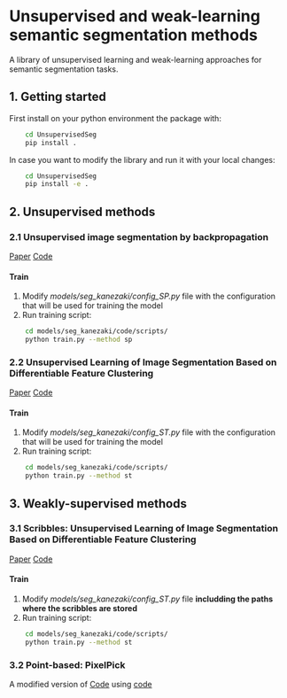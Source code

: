 # Unsupervised and weak-learning semantic segmentation methods
A library of unsupervised learning and weak-learning approaches for semantic segmentation tasks.

## 1. Getting started
First install on your python environment the package with:
```bash
    cd UnsupervisedSeg
    pip install .
```
In case you want to modify the library and run it with your local changes:
```bash
    cd UnsupervisedSeg
    pip install -e .
```

## 2. Unsupervised methods
### 2.1 Unsupervised image segmentation by backpropagation
[Paper](https://kanezaki.github.io/pytorch-unsupervised-segmentation/ICASSP2018_kanezaki.pdf) [Code](https://github.com/kanezaki/pytorch-unsupervised-segmentation)
#### Train
1. Modify *models/seg_kanezaki/config_SP.py* file with the configuration that will be used for training the model
2. Run training script:
```bash
    cd models/seg_kanezaki/code/scripts/
    python train.py --method sp
```

### 2.2 Unsupervised Learning of Image Segmentation Based on Differentiable Feature Clustering
[Paper](https://arxiv.org/abs/2007.09990) [Code](https://github.com/kanezaki/pytorch-unsupervised-segmentation-tip)
#### Train
1. Modify *models/seg_kanezaki/config_ST.py* file with the configuration that will be used for training the model
2. Run training script:
```bash
    cd models/seg_kanezaki/code/scripts/
    python train.py --method st
```


## 3. Weakly-supervised methods
### 3.1 Scribbles: Unsupervised Learning of Image Segmentation Based on Differentiable Feature Clustering
[Paper](https://arxiv.org/abs/2007.09990) [Code](https://github.com/kanezaki/pytorch-unsupervised-segmentation-tip)
#### Train
1. Modify *models/seg_kanezaki/config_ST.py* file **includding the paths where the scribbles are stored**
2. Run training script:
```bash
    cd models/seg_kanezaki/code/scripts/
    python train.py --method st
```

### 3.2 Point-based: PixelPick 
A modified version of  [Code](https://github.com/NoelShin/PixelPick) using [code](https://github.com/qubvel/segmentation_models.pytorch)
